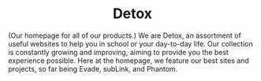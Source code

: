 <h1 align="center">Detox</h1>

(Our homepage for all of our products.) We are Detox, an assortment of useful websites to help you in school or your day-to-day life. Our collection is constantly growing and improving, aiming to provide you the best experience possible. Here at the homepage, we feature our best sites and projects, so far being Evade, subLink, and Phantom.

